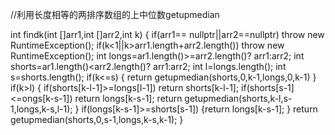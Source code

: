 //利用长度相等的两排序数组的上中位数getupmedian

int findk(int []arr1,int []arr2,int k)
{
    if(arr1== nullptr||arr2==nullptr)
        throw new RuntimeException();
    if(k<1||k>arr1.length+arr2.length())
        throw new RuntimeException();
    int longs=ar1.length()>=arr2.length()? arr1:arr2;
    int shorts=ar1.length()<arr2.length()? arr1:arr2;
    int l=longs.length();
    int s=shorts.length();
    if(k<=s)
    {
        return getupmedian(shorts,0,k-1,longs,0,k-1)
    }
    if(k>l)
    {
        if(shorts[k-l-1]>=longs[l-1])
            return shorts[k-l-1];
        if(shorts[s-1]<=ongs[k-s-1])
            return longs[k-s-1];
        return getupmedian(shorts,k-l,s-1,longs,k-s,l-1);
    }
    if(longs[k-s-1]>=shorts[s-1])
    {return longs[k-s-1];
    }
    return getupmedian(shorts,0,s-1,longs,k-s,k-1);
}
